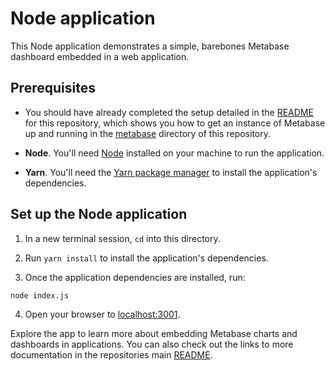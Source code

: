 # Node application

This Node application demonstrates a simple, barebones Metabase dashboard embedded in a web application.

## Prerequisites

- You should have already completed the setup detailed in the [README](../README.md) for this repository, which shows you how to get an instance of Metabase up and running in the [metabase](../metabase) directory of this repository.

- **Node**. You'll need [Node](https://nodejs.org/en/) installed on your machine to run the application.

- **Yarn**. You'll need the [Yarn package manager](https://classic.yarnpkg.com/en/) to install the application's dependencies.

## Set up the Node application

1. In a new terminal session, `cd` into this directory. 

2. Run `yarn install` to install the application's dependencies.

3. Once the application dependencies are installed, run:

```shell
node index.js
```

4. Open your browser to [localhost:3001](http://localhost:3001).

Explore the app to learn more about embedding Metabase charts and dashboards in applications. You can also check out the links to more documentation in the repositories main [README](../README.md).


